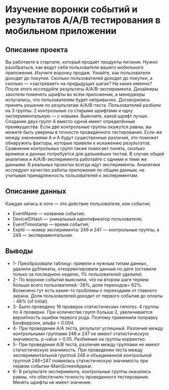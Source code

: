 # Изучение воронки событий и результатов A/A/B тестирования в мобильном приложении
## Описание проекта
Вы работаете в стартапе, который продаёт продукты питания. Нужно разобраться, как ведут себя пользователи вашего мобильного приложения.
Изучите воронку продаж. Узнайте, как пользователи доходят до покупки. Сколько пользователей доходит до покупки, а сколько — «застревает» на предыдущих шагах? На каких именно?
После этого исследуйте результаты A/A/B-эксперимента. Дизайнеры захотели поменять шрифты во всём приложении, а менеджеры испугались, что пользователям будет непривычно. Договорились принять решение по результатам A/A/B-теста. Пользователей разбили на 3 группы: 2 контрольные со старыми шрифтами и одну экспериментальную — с новыми. Выясните, какой шрифт лучше.
Создание двух групп A вместо одной имеет определённые преимущества. Если две контрольные группы окажутся равны, вы можете быть уверены в точности проведенного тестирования. Если же между значениями A и A будут существенные различия, это поможет обнаружить факторы, которые привели к искажению результатов. Сравнение контрольных групп также помогает понять, сколько времени и данных потребуется для дальнейших тестов.
В случае общей аналитики и A/A/B-эксперимента работайте с одними и теми же данными. В реальных проектах всегда идут эксперименты. Аналитики исследуют качество работы приложения по общим данным, не учитывая принадлежность пользователей к экспериментам.
## Описание данных
Каждая запись в логе — это действие пользователя, или событие.
- EventName — название события;
- DeviceIDHash — уникальный идентификатор пользователя;
- EventTimestamp — время события;
- ExpId — номер эксперимента: 246 и 247 — контрольные группы, а 248 — экспериментальная.
## Выводы
- 1- Преобразовали таблицу: привели к нужным типам данных, удалили дубликаты, откорректировали данные по дате (оставили только за последнюю неделю, 1% пользователей удалили).
- 2- По воронке событий выяснили, что на втором шаге теряем больше всего пользователей -38%, доля переходов= 62%. Возможно тут есть какие-то проблемы с переходами от главного экрана. 
Доля пользователей доходит от первого события до оплаты - 48% (of initial).
- 3- Было проведено 16 проверок статистических гипотез. 4 группы по 4 проверки. При количестве групп больше 2, увеличивается вероятность ошибки первого рода. Поэтому применили поправку Бонферрони, альфа = 0.004.
- 4- При проведении А/А теста, результат успешный. Различия между контрольными группами 246 и 247 не имеют статистическую значимость. p-value > 0.05. Разбиение на группы корректно.
- 5- При проведении А/В теста, различия между группами не имеют статистическую значимость.  При проведении теста между экспериментальной группой 248 и объединенной контрольной группой 246+247 появилась статистическую значимость при первом событии-MainScreenAppear.
- 6- В результате эксперимента, контрольные группы оказались равны, что обеспечило точность проведенного тестирования. Менять шрифты не имеет значение.
